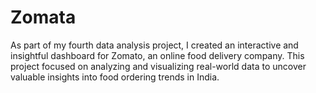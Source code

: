 # Zomata
As part of my fourth data analysis project, I created an interactive and insightful dashboard for Zomato, an online food delivery company. This project focused on analyzing and visualizing real-world data to uncover valuable insights into food ordering trends in India.
